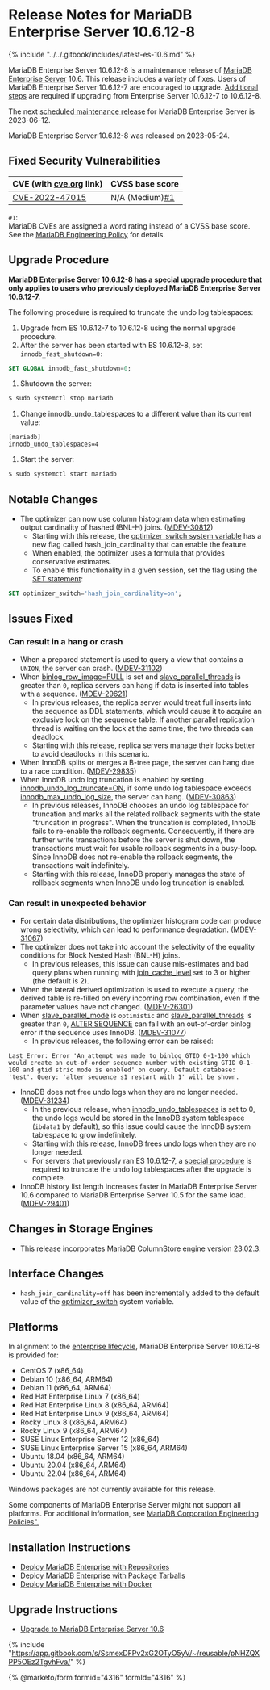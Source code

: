 # Release Notes for MariaDB Enterprise Server 10.6.12-8

{% include "../../.gitbook/includes/latest-es-10.6.md" %}

MariaDB Enterprise Server 10.6.12-8 is a maintenance release of [MariaDB Enterprise Server](https://github.com/mariadb-corporation/docs-release-notes/blob/test/en/mariadb-enterprise-server/README.md) 10.6. This release includes a variety of fixes. Users of MariaDB Enterprise Server 10.6.12-7 are encouraged to upgrade. [Additional steps](10.6.12-8.md#upgrade-procedure) are required if upgrading from Enterprise Server 10.6.12-7 to 10.6.12-8.

The next [scheduled maintenance release](https://app.gitbook.com/s/SsmexDFPv2xG2OTyO5yV/reference/faq/mariadb-software-questions/what-is-mariadbs-release-policy-and-schedule) for MariaDB Enterprise Server is 2023-06-12.

MariaDB Enterprise Server 10.6.12-8 was released on 2023-05-24.

## Fixed Security Vulnerabilities

| CVE (with [cve.org](https://github.com/mariadb-corporation/docs-release-notes/blob/test/mariadb-enterprise-server-release-notes/mariadb-enterprise-server-10-6/cve.org) link) | CVSS base score                  |
| ----------------------------------------------------------------------------------------------------------------------------------------------------------------------------- | -------------------------------- |
| [CVE-2022-47015](https://cve.mitre.org/cgi-bin/cvename.cgi?name=CVE-2022-47015)                                                                                               | N/A (Medium)[#1](10.6.12-8.md#1) |

`#1`:\
MariaDB CVEs are assigned a word rating instead of a CVSS base score. See the [MariaDB Engineering Policy](https://mariadb.com/engineering-policies) for details.

## Upgrade Procedure

**MariaDB Enterprise Server 10.6.12-8 has a special upgrade procedure that only applies to users who previously deployed MariaDB Enterprise Server 10.6.12-7.**

The following procedure is required to truncate the undo log tablespaces:

1. Upgrade from ES 10.6.12-7 to 10.6.12-8 using the normal upgrade procedure.
2. After the server has been started with ES 10.6.12-8, set `innodb_fast_shutdown=0:`

```sql
SET GLOBAL innodb_fast_shutdown=0;
```

1. Shutdown the server:

```bash
$ sudo systemctl stop mariadb
```

1. Change innodb\_undo\_tablespaces to a different value than its current value:

```
[mariadb]
innodb_undo_tablespaces=4
```

1. Start the server:

```bash
$ sudo systemctl start mariadb
```

## Notable Changes

* The optimizer can now use column histogram data when estimating output cardinality of hashed (BNL-H) joins. ([MDEV-30812](https://jira.mariadb.org/browse/MDEV-30812))
  * Starting with this release, the [optimizer\_switch system variable](https://app.gitbook.com/s/SsmexDFPv2xG2OTyO5yV/server-management/variables-and-modes/server-system-variables#optimizer_switch) has a new flag called hash\_join\_cardinality that can enable the feature.
  * When enabled, the optimizer uses a formula that provides conservative estimates.
  * To enable this functionality in a given session, set the flag using the [SET statement](https://app.gitbook.com/s/SsmexDFPv2xG2OTyO5yV/reference/sql-statements/administrative-sql-statements/set-commands/set):

```sql
SET optimizer_switch='hash_join_cardinality=on';
```

## Issues Fixed

### Can result in a hang or crash

* When a prepared statement is used to query a view that contains a `UNION`, the server can crash. ([MDEV-31102](https://jira.mariadb.org/browse/MDEV-31102))
* When [binlog\_row\_image=FULL](https://app.gitbook.com/s/SsmexDFPv2xG2OTyO5yV/ha-and-performance/standard-replication/replication-and-binary-log-system-variables) is set and [slave\_parallel\_threads](https://app.gitbook.com/s/SsmexDFPv2xG2OTyO5yV/ha-and-performance/standard-replication/replication-and-binary-log-system-variables) is greater than `0`, replica servers can hang if data is inserted into tables with a sequence. ([MDEV-29621](https://jira.mariadb.org/browse/MDEV-29621))
  * In previous releases, the replica server would treat full inserts into the sequence as DDL statements, which would cause it to acquire an exclusive lock on the sequence table. If another parallel replication thread is waiting on the lock at the same time, the two threads can deadlock.
  * Starting with this release, replica servers manage their locks better to avoid deadlocks in this scenario.
* When InnoDB splits or merges a B-tree page, the server can hang due to a race condition. ([MDEV-29835](https://jira.mariadb.org/browse/MDEV-29835))
* When InnoDB undo log truncation is enabled by setting [innodb\_undo\_log\_truncate=ON](https://app.gitbook.com/s/SsmexDFPv2xG2OTyO5yV/reference/storage-engines/innodb/innodb-system-variables#innodb_undo_log_truncate), if some undo log tablespace exceeds [innodb\_max\_undo\_log\_size](https://app.gitbook.com/s/SsmexDFPv2xG2OTyO5yV/reference/storage-engines/innodb/innodb-system-variables#innodb_max_undo_log_size), the server can hang. ([MDEV-30863](https://jira.mariadb.org/browse/MDEV-30863))
  * In previous releases, InnoDB chooses an undo log tablespace for truncation and marks all the related rollback segments with the state "truncation in progress". When the truncation is completed, InnoDB fails to re-enable the rollback segments. Consequently, if there are further write transactions before the server is shut down, the transactions must wait for usable rollback segments in a busy-loop. Since InnoDB does not re-enable the rollback segments, the transactions wait indefinitely.
  * Starting with this release, InnoDB properly manages the state of rollback segments when InnoDB undo log truncation is enabled.

### Can result in unexpected behavior

* For certain data distributions, the optimizer histogram code can produce wrong selectivity, which can lead to performance degradation. ([MDEV-31067](https://jira.mariadb.org/browse/MDEV-31067))
* The optimizer does not take into account the selectivity of the equality conditions for Block Nested Hash (BNL-H) joins.
  * In previous releases, this issue can cause mis-estimates and bad query plans when running with [join\_cache\_level](https://app.gitbook.com/s/SsmexDFPv2xG2OTyO5yV/server-management/variables-and-modes/server-system-variables#join_cache_level) set to 3 or higher (the default is 2).
* When the lateral derived optimization is used to execute a query, the derived table is re-filled on every incoming row combination, even if the parameter values have not changed. ([MDEV-26301](https://jira.mariadb.org/browse/MDEV-26301))
* When [slave\_parallel\_mode](https://app.gitbook.com/s/SsmexDFPv2xG2OTyO5yV/ha-and-performance/standard-replication/replication-and-binary-log-system-variables) is `optimistic` and [slave\_parallel\_threads](https://app.gitbook.com/s/SsmexDFPv2xG2OTyO5yV/ha-and-performance/standard-replication/replication-and-binary-log-system-variables) is greater than `0`, [ALTER SEQUENCE](https://app.gitbook.com/s/SsmexDFPv2xG2OTyO5yV/reference/sql-structure/sequences/alter-sequence) can fail with an out-of-order binlog error if the sequence uses InnoDB. ([MDEV-31077](https://jira.mariadb.org/browse/MDEV-31077))
  * In previous releases, the following error can be raised:

```
Last_Error: Error 'An attempt was made to binlog GTID 0-1-100 which would create an out-of-order sequence number with existing GTID 0-1-100 and gtid stric mode is enabled' on query. Default database: 'test'. Query: 'alter sequence s1 restart with 1' will be shown.
```

* InnoDB does not free undo logs when they are no longer needed. ([MDEV-31234](https://jira.mariadb.org/browse/MDEV-31234))
  * In the previous release, when [innodb\_undo\_tablespaces](https://app.gitbook.com/s/SsmexDFPv2xG2OTyO5yV/reference/storage-engines/innodb/innodb-system-variables#innodb_undo_tablespaces) is set to 0, the undo logs would be stored in the InnoDB system tablespace (`ibdata1` by default), so this issue could cause the InnoDB system tablespace to grow indefinitely.
  * Starting with this release, InnoDB frees undo logs when they are no longer needed.
  * For servers that previously ran ES 10.6.12-7, a [special procedure](10.6.12-8.md#upgrade-procedure) is required to truncate the undo log tablespaces after the upgrade is complete.
* InnoDB history list length increases faster in MariaDB Enterprise Server 10.6 compared to MariaDB Enterprise Server 10.5 for the same load. ([MDEV-29401](https://jira.mariadb.org/browse/MDEV-29401))

## Changes in Storage Engines

* This release incorporates MariaDB ColumnStore engine version 23.02.3.

## Interface Changes

* `hash_join_cardinality=off` has been incrementally added to the default value of the [optimizer\_switch](https://app.gitbook.com/s/SsmexDFPv2xG2OTyO5yV/server-management/variables-and-modes/server-system-variables#optimizer_switch) system variable.

## Platforms

In alignment to the [enterprise lifecycle](https://app.gitbook.com/o/diTpXxF5WsbHqTReoBsS/s/aEnK0ZXmUbJzqQrTjFyb/~/changes/32/mariadb-enterprise-server-release-notes/enterprise-server-lifecycle), MariaDB Enterprise Server 10.6.12-8 is provided for:

* CentOS 7 (x86\_64)
* Debian 10 (x86\_64, ARM64)
* Debian 11 (x86\_64, ARM64)
* Red Hat Enterprise Linux 7 (x86\_64)
* Red Hat Enterprise Linux 8 (x86\_64, ARM64)
* Red Hat Enterprise Linux 9 (x86\_64, ARM64)
* Rocky Linux 8 (x86\_64, ARM64)
* Rocky Linux 9 (x86\_64, ARM64)
* SUSE Linux Enterprise Server 12 (x86\_64)
* SUSE Linux Enterprise Server 15 (x86\_64, ARM64)
* Ubuntu 18.04 (x86\_64, ARM64)
* Ubuntu 20.04 (x86\_64, ARM64)
* Ubuntu 22.04 (x86\_64, ARM64)

Windows packages are not currently available for this release.

Some components of MariaDB Enterprise Server might not support all platforms. For additional information, see [MariaDB Corporation Engineering Policies".](https://mariadb.com/engineering-policies)

## Installation Instructions <a href="#installation-instructions" id="installation-instructions"></a>

* [Deploy MariaDB Enterprise with Repositories](https://app.gitbook.com/s/SsmexDFPv2xG2OTyO5yV/server-management/install-and-upgrade-mariadb/installing-mariadb/binary-packages/mariadb-package-repository-setup-and-usage)
* [Deploy MariaDB Enterprise with Package Tarballs](https://app.gitbook.com/s/SsmexDFPv2xG2OTyO5yV/server-management/install-and-upgrade-mariadb/installing-mariadb/binary-packages/package-tarballs)
* [Deploy MariaDB Enterprise with Docker](https://app.gitbook.com/s/SsmexDFPv2xG2OTyO5yV/server-management/automated-mariadb-deployment-and-administration/docker-and-mariadb/deploy-mariadb-enterprise-server-with-docker)

## Upgrade Instructions <a href="#upgrade-instructions" id="upgrade-instructions"></a>

* [Upgrade to MariaDB Enterprise Server 10.6](https://app.gitbook.com/s/SsmexDFPv2xG2OTyO5yV/server-management/install-and-upgrade-mariadb/installing-enterprise-server/mariadb-enterprise-server-upgrade-paths/mariadb-enterprise-server-10.6/upgrade-to-mariadb-enterprise-server-10.6)

{% include "https://app.gitbook.com/s/SsmexDFPv2xG2OTyO5yV/~/reusable/pNHZQXPP5OEz2TgvhFva/" %}

{% @marketo/form formid="4316" formId="4316" %}
